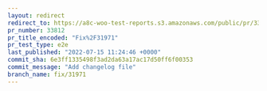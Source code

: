 ```yaml
---
layout: redirect
redirect_to: https://a8c-woo-test-reports.s3.amazonaws.com/public/pr/33812/e2e/index.html
pr_number: 33812
pr_title_encoded: "Fix%2F31971"
pr_test_type: e2e
last_published: "2022-07-15 11:24:46 +0000"
commit_sha: 6e3ff1335498f3ad2da63a17ac17d50ff6f00353
commit_message: "Add changelog file"
branch_name: fix/31971
---
```

